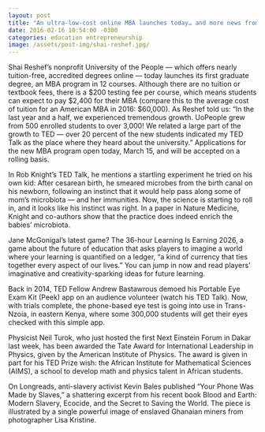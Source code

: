 ```yaml
---
layout: post
title: "An ultra-low-cost online MBA launches today… and more news from TED speakers"
date: 2016-02-16 10:54:00 -0300
categories: education entrepreneurship
image: /assets/post-img/shai-reshef.jpg/
---
```


Shai Reshef’s nonprofit University of the People — which offers nearly tuition-free, accredited degrees online — today launches its first graduate degree, an MBA program in 12 courses. Although there are no tuition or textbook fees, there is a $200 testing fee per course, which means students can expect to pay $2,400 for their MBA (compare this to the average cost of tuition for an American MBA in 2016: $60,000). As Reshef told us: “In the last year and a half, we experienced tremendous growth. UoPeople grew from 500 enrolled students to over 3,000! We related a large part of the growth to TED — over 20 percent of the new students indicated my TED Talk as the place where they heard about the university.” Applications for the new MBA program open today, March 15, and will be accepted on a rolling basis.

In Rob Knight’s TED Talk, he mentions a startling experiment he tried on his own kid: After cesarean birth, he smeared microbes from the birth canal on his newborn, following an instinct that it would help pass along some of mom’s microbiota — and her immunities. Now, the science is starting to roll in, and it looks like his instinct was right. In a paper in Nature Medicine, Knight and co-authors show that the practice does indeed enrich the babies’ microbiota.

Jane McGonigal’s latest game? The 36-hour Learning Is Earning 2026, a game about the future of education that asks players to imagine a world where your learning is quantified on a ledger, “a kind of currency that ties together every aspect of our lives.” You can jump in now and read players’ imaginative and creativity-sparking ideas for future learning.

Back in 2014, TED Fellow Andrew Bastawrous demoed his Portable Eye Exam Kit (Peek) app on an audience volunteer (watch his TED Talk). Now, with trials complete, the phone-based eye test is going into use in Trans-Nzoia, in eastern Kenya, where some 300,000 students will get their eyes checked with this simple app.

Physicist Neil Turok, who just hosted the first Next Einstein Forum in Dakar last week, has been awarded the Tate Award for International Leadership in Physics, given by the American Institute of Physics. The award is given in part for his TED Prize wish: the African Institute for Mathematical Sciences (AIMS), a school to develop math and physics talent in African students.

On Longreads, anti-slavery activist Kevin Bales published “Your Phone Was Made by Slaves,” a shattering excerpt from his recent book Blood and Earth: Modern Slavery, Ecocide, and the Secret to Saving the World. The piece is illustrated by a single powerful image of enslaved Ghanaian miners from photographer Lisa Kristine.

